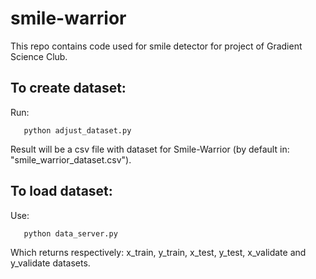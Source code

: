 # smile-warrior
This repo contains code used for smile detector for project of Gradient Science Club.

## To create dataset:
Run:
```
   python adjust_dataset.py 
```

Result will be a csv file with dataset for Smile-Warrior (by default in: "smile_warrior_dataset.csv").

## To load dataset:
Use:
```
   python data_server.py
```
Which returns respectively: x_train, y_train, x_test, y_test, x_validate and y_validate datasets. 

